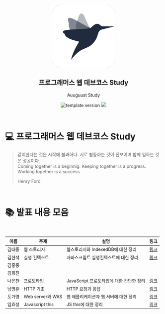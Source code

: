 <br/>
<p align="middle" >
  <img width="200px;" src="./src/images/prgms-logo.png"/>
</p>
<h2 align="middle">프로그래머스 웹 데브코스 Study</h2>
<p align="middle">Auuguust Study</p>
<p align="middle">
  <img src="https://img.shields.io/badge/version-1.0.0-blue?style=flat-square" alt="template version"/>
  <img src="https://img.shields.io/badge/language-md-md.svg?style=flat-square"/>
</p>

<br/>

# 💻 프로그래머스 웹 데브코스 Study

> 같이한다는 것은 시작에 불과하다. 서로 협동하는 것이 진보이며 함께 일하는 것은 성공이다.<br>
> Coming together is a beginnig. Keeping together is a progress. Working together is a success <br>
>
> Henry Ford

<br>

# 📚 발표 내용 모음

<br>

| 이름   | 주제             | 설명                                     | 링크                                                                                                                                                                                                                                                  |
| ------ | ---------------- | ---------------------------------------- | ----------------------------------------------------------------------------------------------------------------------------------------------------------------------------------------------------------------------------------------------------- |
| 김태중 | 웹 스토리지      | 웹스토리지와 IndexedDB에 대한 정리       | [링크](https://github.com/prgrms-web-devcourse/FE-August-study/blob/Week1/DalLi%5DStudy/%5B1%EA%B8%B0-B%5D%20%EA%B9%80%ED%83%9C%EC%A4%91_1%EC%A3%BC%EC%B0%A8%20%EC%8A%A4%ED%84%B0%EB%94%94/WebStorage.md)                                             |
| 김현석 | 실행 컨텍스트    | 자바스크립트 실행컨텍스트에 대한 정리    | [링크](https://github.com/prgrms-web-devcourse/FE-August-study/blob/Week1/DalLi%5DStudy/%5B1%EA%B8%B0-B%5D%20%EA%B9%80%ED%98%84%EC%84%9D_1%EC%A3%BC%EC%B0%A8%20%EC%8A%A4%ED%84%B0%EB%94%94/%EC%8B%A4%ED%96%89%EC%BB%A8%ED%85%8D%EC%8A%A4%ED%8A%B8.md) |
| 김홍중 |
| 김희진 |
| 나은찬 | 프로토타입       | JavaScript 프로토타입에 대한 간단한 정리 | [링크](https://github.com/prgrms-web-devcourse/FE-August-study/tree/Week1/DalLi%5DStudy/%5B1%EA%B8%B0-A%5D%20%EB%82%98%EC%9D%80%EC%B0%AC_1%EC%A3%BC%EC%B0%A8%20%EC%8A%A4%ED%84%B0%EB%94%94)                                                           |
| 남명훈 | HTTP 기초        | HTTP 요청과 응답                         | [링크](https://github.com/prgrms-web-devcourse/FE-August-study/blob/Week1/DalLi%5DStudy/%5B1%EA%B8%B0-A%5D%EB%82%A8%EB%AA%85%ED%9B%88_1%EC%A3%BC%EC%B0%A8%20%EC%8A%A4%ED%84%B0%EB%94%94/%5Bweek1%5DHTTP%EA%B8%B0%EC%B4%88.md)                                                                                                                                                                                                            |
| 도가영 | Web server와 WAS | 웹 애플리케이션과 웹 서버에 대한 정리    | [링크](https://github.com/prgrms-web-devcourse/FE-August-study/blob/Week1/DalLi%5DStudy/%5B1%EA%B8%B0-A%5D%20%EB%8F%84%EA%B0%80%EC%98%81_1%EC%A3%BC%EC%B0%A8%20%EC%8A%A4%ED%84%B0%EB%94%94/Web%20server%EC%99%80%20WAS.md)                            |
| 임효성 | Javascript this  | JS this에 대한 정리                      | [링크](https://github.com/prgrms-web-devcourse/FE-August-study/blob/Week1/DalLi%5DStudy/%5B1%EA%B8%B0-A%5D%20%EC%9E%84%ED%9A%A8%EC%84%B1_1%EC%A3%BC%EC%B0%A8%20%EC%8A%A4%ED%84%B0%EB%94%94/this.md)                                                   |
